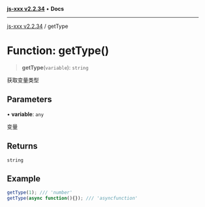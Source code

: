 [**js-xxx v2.2.34**](../README.md) • **Docs**

***

[js-xxx v2.2.34](../README.md) / getType

# Function: getType()

> **getType**(`variable`): `string`

获取变量类型

## Parameters

• **variable**: `any`

变量

## Returns

`string`

## Example

```ts
getType(1); /// 'number'
getType(async function(){}); /// 'asyncfunction'
```

